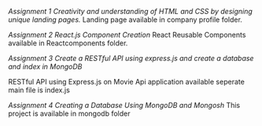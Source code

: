 *Assignment 1 Creativity and understanding of HTML and CSS by designing unique landing pages.*
Landing page available in company profile folder.

*Assignment 2 React.js Component Creation*
 React Reusable Components available in Reactcomponents folder.

*Assignment 3 Create a RESTful API using express.js and create a database and index in MongoDB*

RESTful API using Express.js on Movie Api application available seperate main file is index.js

*Assignment 4 Creating a Database Using MongoDB and Mongosh*
 This project is available in mongodb folder

